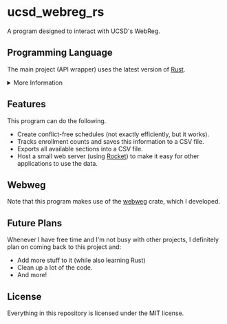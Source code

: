 # ucsd_webreg_rs
A program designed to interact with UCSD's WebReg.

## Programming Language
The main project (API wrapper) uses the latest version of [Rust](https://www.rust-lang.org/).

<details>
<summary>More Information</summary>
<br> 

The reason why I chose Rust instead of, say, Python or C#, is because I wanted to learn more about Rust. Plus, I've been meaning to work on a project with Rust.

There is additionally another project, creatively namd `webregautoin`, which uses Node's [HTTP](https://nodejs.org/api/http.html) library to create a local API server which the wrapper can use. In particular, this local API has one sole purpose: when new cookies are needed to log into WebReg, the wrapper can make a request to the local API. The local API will then use [a headless Chrome browser](https://github.com/puppeteer/puppeteer) to log into WebReg and get the new cookies. Note that you'll need to log into WebReg beforehand so you can select the `Remember me for 7 days` checkbox for the Duo 2FA (this will automatically be done when an initial request is made).

</details>


## Features
This program can do the following.
- Create conflict-free schedules (not exactly efficiently, but it works).
- Tracks enrollment counts and saves this information to a CSV file.
- Exports all available sections into a CSV file.
- Host a small web server (using [Rocket](https://rocket.rs/)) to make it easy for other applications to use the data.

## Webweg
Note that this program makes use of the [webweg](https://github.com/ewang2002/webweg) crate, which I developed.

## Future Plans
Whenever I have free time and I'm not busy with other projects, I definitely plan on coming back to this project and:
- Add more stuff to it (while also learning Rust)
- Clean up a lot of the code.
- And more!

## License
Everything in this repository is licensed under the MIT license.